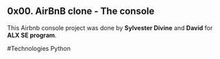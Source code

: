## 0x00. AirBnB clone - The console
This Airbnb  console project was done by **Sylvester Divine** and **David** for **ALX SE program**.

#Technologies
Python
